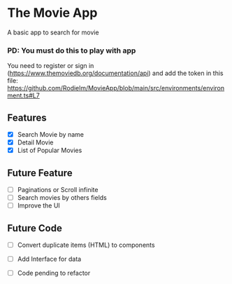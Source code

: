 # The Movie App 

A basic app to search for movie

### **PD: You must do this to play with app**
You need to register or sign in (https://www.themoviedb.org/documentation/api) and add the token in this file: https://github.com/Rodielm/MovieApp/blob/main/src/environments/environment.ts#L7


## Features

- [x]  Search Movie by name
- [x]  Detail Movie 
- [x]  List of Popular Movies

## Future Feature

- [ ] Paginations or Scroll infinite
- [ ] Search movies by others fields
- [ ] Improve the UI

## Future Code 

- [ ] Convert duplicate items (HTML) to components
- [ ] Add Interface for data 
- [ ] Code pending to refactor

